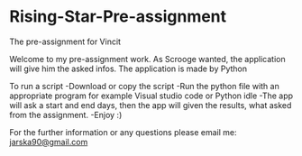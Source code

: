 # Rising-Star-Pre-assignment
The pre-assignment for Vincit

Welcome to my pre-assignment work.
As Scrooge wanted, the application will give him the asked infos.
The application is made by Python

To run a script
-Download or copy the script
-Run the python file with an appropriate program for example Visual studio code or Python idle
-The app will ask a start and end days, then the app will given the results, what asked from the assignment.
-Enjoy :)

For the further information or any questions please email me: jarska90@gmail.com
